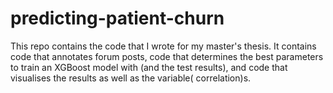 # predicting-patient-churn
This repo contains the code that I wrote for my master's thesis. It contains code that annotates forum posts, code that determines the best parameters to train an XGBoost model with (and the test results), and code that visualises the results as well as the variable( correlation)s.
